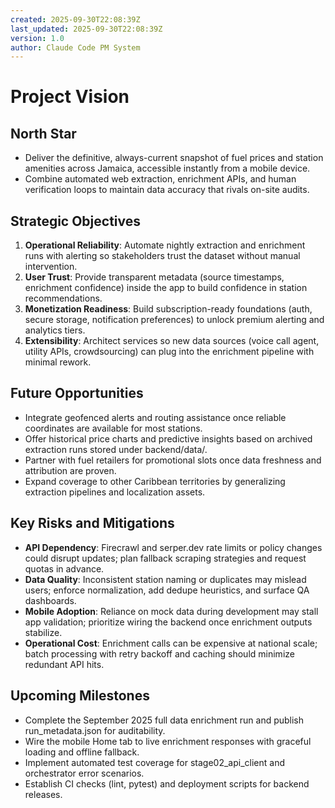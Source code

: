 ```yaml
---
created: 2025-09-30T22:08:39Z
last_updated: 2025-09-30T22:08:39Z
version: 1.0
author: Claude Code PM System
---
```


# Project Vision

## North Star
- Deliver the definitive, always-current snapshot of fuel prices and station amenities across Jamaica, accessible instantly from a mobile device.
- Combine automated web extraction, enrichment APIs, and human verification loops to maintain data accuracy that rivals on-site audits.

## Strategic Objectives
1. **Operational Reliability**: Automate nightly extraction and enrichment runs with alerting so stakeholders trust the dataset without manual intervention.
2. **User Trust**: Provide transparent metadata (source timestamps, enrichment confidence) inside the app to build confidence in station recommendations.
3. **Monetization Readiness**: Build subscription-ready foundations (auth, secure storage, notification preferences) to unlock premium alerting and analytics tiers.
4. **Extensibility**: Architect services so new data sources (voice call agent, utility APIs, crowdsourcing) can plug into the enrichment pipeline with minimal rework.

## Future Opportunities
- Integrate geofenced alerts and routing assistance once reliable coordinates are available for most stations.
- Offer historical price charts and predictive insights based on archived extraction runs stored under backend/data/.
- Partner with fuel retailers for promotional slots once data freshness and attribution are proven.
- Expand coverage to other Caribbean territories by generalizing extraction pipelines and localization assets.

## Key Risks and Mitigations
- **API Dependency**: Firecrawl and serper.dev rate limits or policy changes could disrupt updates; plan fallback scraping strategies and request quotas in advance.
- **Data Quality**: Inconsistent station naming or duplicates may mislead users; enforce normalization, add dedupe heuristics, and surface QA dashboards.
- **Mobile Adoption**: Reliance on mock data during development may stall app validation; prioritize wiring the backend once enrichment outputs stabilize.
- **Operational Cost**: Enrichment calls can be expensive at national scale; batch processing with retry backoff and caching should minimize redundant API hits.

## Upcoming Milestones
- Complete the September 2025 full data enrichment run and publish run_metadata.json for auditability.
- Wire the mobile Home tab to live enrichment responses with graceful loading and offline fallback.
- Implement automated test coverage for stage02_api_client and orchestrator error scenarios.
- Establish CI checks (lint, pytest) and deployment scripts for backend releases.

